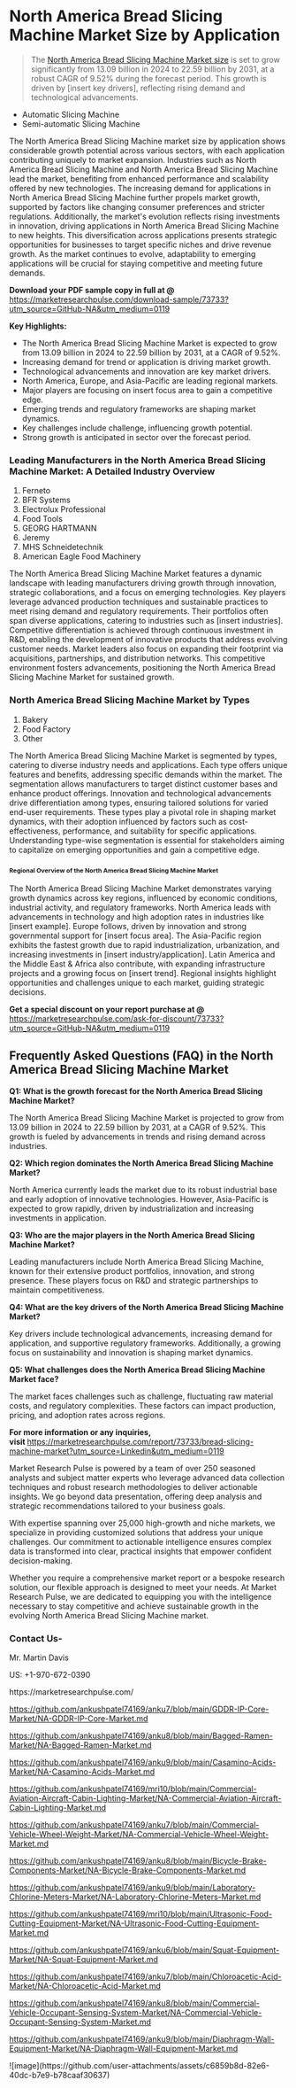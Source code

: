 <h1>North America Bread Slicing Machine Market&nbsp;Size by Application</h1><blockquote><p>The <a href="https://marketresearchpulse.com/download-sample/73733?utm_source=GitHub-NA&amp;utm_medium=0119">North America Bread Slicing Machine Market size</a> is set to grow significantly from 13.09 billion in 2024 to 22.59 billion by 2031, at a robust CAGR of 9.52% during the forecast period. This growth is driven by [insert key drivers], reflecting rising demand and technological advancements.</p></blockquote><ul><li>Automatic Slicing Machine<li> Semi-automatic Slicing Machine</li></ul><p>The North America Bread Slicing Machine market size by application shows considerable growth potential across various sectors, with each application contributing uniquely to market expansion. Industries such as North America Bread Slicing Machine and North America Bread Slicing Machine lead the market, benefiting from enhanced performance and scalability offered by new technologies. The increasing demand for applications in North America Bread Slicing Machine further propels market growth, supported by factors like changing consumer preferences and stricter regulations. Additionally, the market's evolution reflects rising investments in innovation, driving applications in North America Bread Slicing Machine to new heights. This diversification across applications presents strategic opportunities for businesses to target specific niches and drive revenue growth. As the market continues to evolve, adaptability to emerging applications will be crucial for staying competitive and meeting future demands.</p><p><strong>Download your PDF sample copy in full at @ </strong><a href="https://marketresearchpulse.com/download-sample/73733?utm_source=GitHub-NA&amp;utm_medium=0119">https://marketresearchpulse.com/download-sample/73733?utm_source=GitHub-NA&amp;utm_medium=0119</a></p><p><strong>Key Highlights: </strong></p><ul><li>The North America Bread Slicing Machine Market is expected to grow from 13.09 billion in 2024 to 22.59 billion by 2031, at a CAGR of 9.52%.</li><li>Increasing demand for trend or application is driving market growth.</li><li>Technological advancements and innovation are key market drivers.</li><li>North America, Europe, and Asia-Pacific are leading regional markets.</li><li>Major players are focusing on insert focus area to gain a competitive edge.</li><li>Emerging trends and regulatory frameworks are shaping market dynamics.</li><li>Key challenges include challenge, influencing growth potential.</li><li>Strong growth is anticipated in sector over the forecast period.</li></ul><h3>Leading Manufacturers in the North America Bread Slicing Machine Market: A Detailed Industry Overview</h3><ol><li>Ferneto</li><li>BFR Systems</li><li>Electrolux Professional</li><li>Food Tools</li><li>GEORG HARTMANN</li><li>Jeremy</li><li>MHS Schneidetechnik</li><li>American Eagle Food Machinery</li></ol><div class="flex max-w-full flex-col flex-grow"><div class="min-h-8 text-message flex w-full flex-col items-end gap-2 whitespace-normal break-words [.text-message+&amp;]:mt-5" dir="auto" data-message-author-role="assistant" data-message-id="fd8432e4-4910-450d-b182-61b7bfb0a01f" data-message-model-slug="gpt-4o"><div class="flex w-full flex-col gap-1 empty:hidden first:pt-[3px]"><div class="markdown prose w-full break-words dark:prose-invert light"><p>The North America Bread Slicing Machine Market features a dynamic landscape with leading manufacturers driving growth through innovation, strategic collaborations, and a focus on emerging technologies. Key players leverage advanced production techniques and sustainable practices to meet rising demand and regulatory requirements. Their portfolios often span diverse applications, catering to industries such as [insert industries]. Competitive differentiation is achieved through continuous investment in R&amp;D, enabling the development of innovative products that address evolving customer needs. Market leaders also focus on expanding their footprint via acquisitions, partnerships, and distribution networks. This competitive environment fosters advancements, positioning the North America Bread Slicing Machine Market for sustained growth.</p></div></div></div></div><h3>North America Bread Slicing Machine Market by Types</h3><ol><li>Bakery<li> Food Factory<li> Other</li></ol><div class="flex max-w-full flex-col flex-grow"><div class="min-h-8 text-message flex w-full flex-col items-end gap-2 whitespace-normal break-words [.text-message+&amp;]:mt-5" dir="auto" data-message-author-role="assistant" data-message-id="084470be-0bb7-4664-bddf-5156b4f41249" data-message-model-slug="gpt-4o-mini"><div class="flex w-full flex-col gap-1 empty:hidden first:pt-[3px]"><div class="markdown prose w-full break-words dark:prose-invert light"><p>The North America Bread Slicing Machine Market is segmented by types, catering to diverse industry needs and applications. Each type offers unique features and benefits, addressing specific demands within the market. The segmentation allows manufacturers to target distinct customer bases and enhance product offerings. Innovation and technological advancements drive differentiation among types, ensuring tailored solutions for varied end-user requirements. These types play a pivotal role in shaping market dynamics, with their adoption influenced by factors such as cost-effectiveness, performance, and suitability for specific applications. Understanding type-wise segmentation is essential for stakeholders aiming to capitalize on emerging opportunities and gain a competitive edge.</p></div></div></div></div><h3><span style="font-size: 11px;">Regional Overview of the North America Bread Slicing Machine Market</span></h3><div class="flex max-w-full flex-col flex-grow"><div class="min-h-8 text-message flex w-full flex-col items-end gap-2 whitespace-normal break-words [.text-message+&amp;]:mt-5" dir="auto" data-message-author-role="assistant" data-message-id="e9038762-ce64-4e30-91c9-9bd413514231" data-message-model-slug="gpt-4o-mini"><div class="flex w-full flex-col gap-1 empty:hidden first:pt-[3px]"><div class="markdown prose w-full break-words dark:prose-invert light"><p>The North America Bread Slicing Machine Market demonstrates varying growth dynamics across key regions, influenced by economic conditions, industrial activity, and regulatory frameworks. North America leads with advancements in technology and high adoption rates in industries like [insert example]. Europe follows, driven by innovation and strong governmental support for [insert focus area]. The Asia-Pacific region exhibits the fastest growth due to rapid industrialization, urbanization, and increasing investments in [insert industry/application]. Latin America and the Middle East &amp; Africa also contribute, with expanding infrastructure projects and a growing focus on [insert trend]. Regional insights highlight opportunities and challenges unique to each market, guiding strategic decisions.</p></div></div></div></div><p><strong>Get a special discount on your report purchase at @ </strong><a href="https://marketresearchpulse.com/ask-for-discount/73733?utm_source=GitHub-NA&amp;utm_medium=0119">https://marketresearchpulse.com/ask-for-discount/73733?utm_source=GitHub-NA&amp;utm_medium=0119</a></p><h2>Frequently Asked Questions (FAQ) in the North America Bread Slicing Machine Market</h2><p><strong>Q1: What is the growth forecast for the North America Bread Slicing Machine Market?</strong></p><p>The North America Bread Slicing Machine Market is projected to grow from 13.09 billion in 2024 to 22.59 billion by 2031, at a CAGR of 9.52%. This growth is fueled by advancements in trends and rising demand across industries.</p><p><strong>Q2: Which region dominates the North America Bread Slicing Machine Market?</strong></p><p>North America currently leads the market due to its robust industrial base and early adoption of innovative technologies. However, Asia-Pacific is expected to grow rapidly, driven by industrialization and increasing investments in application.</p><p><strong>Q3: Who are the major players in the North America Bread Slicing Machine Market?</strong></p><p>Leading manufacturers include North America Bread Slicing Machine, known for their extensive product portfolios, innovation, and strong presence. These players focus on R&amp;D and strategic partnerships to maintain competitiveness.</p><p><strong>Q4: What are the key drivers of the North America Bread Slicing Machine Market?</strong></p><p>Key drivers include technological advancements, increasing demand for application, and supportive regulatory frameworks. Additionally, a growing focus on sustainability and innovation is shaping market dynamics.</p><p><strong>Q5: What challenges does the North America Bread Slicing Machine Market face?</strong></p><p>The market faces challenges such as challenge, fluctuating raw material costs, and regulatory complexities. These factors can impact production, pricing, and adoption rates across regions.</p><p><strong>For more information or any inquiries, visit&nbsp;</strong><a href="https://marketresearchpulse.com/report/73733/bread-slicing-machine-market?utm_source=Linkedin&utm_medium=0119">https://marketresearchpulse.com/report/73733/bread-slicing-machine-market?utm_source=Linkedin&utm_medium=0119</a></p><p>Market Research Pulse is powered by a team of over 250 seasoned analysts and subject matter experts who leverage advanced data collection techniques and robust research methodologies to deliver actionable insights. We go beyond data presentation, offering deep analysis and strategic recommendations tailored to your business goals.</p><p>With expertise spanning over 25,000 high-growth and niche markets, we specialize in providing customized solutions that address your unique challenges. Our commitment to actionable intelligence ensures complex data is transformed into clear, practical insights that empower confident decision-making.</p><p>Whether you require a comprehensive market report or a bespoke research solution, our flexible approach is designed to meet your needs. At Market Research Pulse, we are dedicated to equipping you with the intelligence necessary to stay competitive and achieve sustainable growth in the evolving North America Bread Slicing Machine market.</p><h3><strong>Contact Us-</strong></h3><p>Mr. Martin Davis</p><p>US: +1-970-672-0390</p><p>https://marketresearchpulse.com/</p><p><a href="https://github.com/ankushpatel74169/anku7/blob/main/GDDR-IP-Core-Market/NA-GDDR-IP-Core-Market.md">https://github.com/ankushpatel74169/anku7/blob/main/GDDR-IP-Core-Market/NA-GDDR-IP-Core-Market.md</a></p><p><a href="https://github.com/ankushpatel74169/anku8/blob/main/Bagged-Ramen-Market/NA-Bagged-Ramen-Market.md">https://github.com/ankushpatel74169/anku8/blob/main/Bagged-Ramen-Market/NA-Bagged-Ramen-Market.md</a></p><p><a href="https://github.com/ankushpatel74169/anku9/blob/main/Casamino-Acids-Market/NA-Casamino-Acids-Market.md">https://github.com/ankushpatel74169/anku9/blob/main/Casamino-Acids-Market/NA-Casamino-Acids-Market.md</a></p><p><a href="https://github.com/ankushpatel74169/mri10/blob/main/Commercial-Aviation-Aircraft-Cabin-Lighting-Market/NA-Commercial-Aviation-Aircraft-Cabin-Lighting-Market.md">https://github.com/ankushpatel74169/mri10/blob/main/Commercial-Aviation-Aircraft-Cabin-Lighting-Market/NA-Commercial-Aviation-Aircraft-Cabin-Lighting-Market.md</a></p><p><a href="https://github.com/ankushpatel74169/anku7/blob/main/Commercial-Vehicle-Wheel-Weight-Market/NA-Commercial-Vehicle-Wheel-Weight-Market.md">https://github.com/ankushpatel74169/anku7/blob/main/Commercial-Vehicle-Wheel-Weight-Market/NA-Commercial-Vehicle-Wheel-Weight-Market.md</a></p><p><a href="https://github.com/ankushpatel74169/anku8/blob/main/Bicycle-Brake-Components-Market/NA-Bicycle-Brake-Components-Market.md">https://github.com/ankushpatel74169/anku8/blob/main/Bicycle-Brake-Components-Market/NA-Bicycle-Brake-Components-Market.md</a></p><p><a href="https://github.com/ankushpatel74169/anku9/blob/main/Laboratory-Chlorine-Meters-Market/NA-Laboratory-Chlorine-Meters-Market.md">https://github.com/ankushpatel74169/anku9/blob/main/Laboratory-Chlorine-Meters-Market/NA-Laboratory-Chlorine-Meters-Market.md</a></p><p><a href="https://github.com/ankushpatel74169/mri10/blob/main/Ultrasonic-Food-Cutting-Equipment-Market/NA-Ultrasonic-Food-Cutting-Equipment-Market.md">https://github.com/ankushpatel74169/mri10/blob/main/Ultrasonic-Food-Cutting-Equipment-Market/NA-Ultrasonic-Food-Cutting-Equipment-Market.md</a></p><p><a href="https://github.com/ankushpatel74169/anku6/blob/main/Squat-Equipment-Market/NA-Squat-Equipment-Market.md">https://github.com/ankushpatel74169/anku6/blob/main/Squat-Equipment-Market/NA-Squat-Equipment-Market.md</a></p><p><a href="https://github.com/ankushpatel74169/anku7/blob/main/Chloroacetic-Acid-Market/NA-Chloroacetic-Acid-Market.md">https://github.com/ankushpatel74169/anku7/blob/main/Chloroacetic-Acid-Market/NA-Chloroacetic-Acid-Market.md</a></p><p><a href="https://github.com/ankushpatel74169/anku8/blob/main/Commercial-Vehicle-Occupant-Sensing-System-Market/NA-Commercial-Vehicle-Occupant-Sensing-System-Market.md">https://github.com/ankushpatel74169/anku8/blob/main/Commercial-Vehicle-Occupant-Sensing-System-Market/NA-Commercial-Vehicle-Occupant-Sensing-System-Market.md</a></p><p><a href="https://github.com/ankushpatel74169/anku9/blob/main/Diaphragm-Wall-Equipment-Market/NA-Diaphragm-Wall-Equipment-Market.md">https://github.com/ankushpatel74169/anku9/blob/main/Diaphragm-Wall-Equipment-Market/NA-Diaphragm-Wall-Equipment-Market.md</a></p>
![image](https://github.com/user-attachments/assets/c6859b8d-82e6-40dc-b7e9-b78caaf30637)
